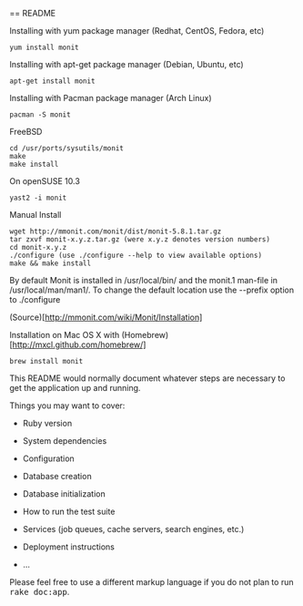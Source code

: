 == README

Installing with yum package manager (Redhat, CentOS, Fedora, etc)
```
yum install monit
```

Installing with apt-get package manager (Debian, Ubuntu, etc)
```
apt-get install monit
```

Installing with Pacman package manager (Arch Linux)
```
pacman -S monit
```

FreeBSD
```
cd /usr/ports/sysutils/monit
make
make install
```

On openSUSE 10.3
```
yast2 -i monit
```

Manual Install
```
wget http://mmonit.com/monit/dist/monit-5.8.1.tar.gz
tar zxvf monit-x.y.z.tar.gz (were x.y.z denotes version numbers)
cd monit-x.y.z
./configure (use ./configure --help to view available options)
make && make install
```

By default Monit is installed in /usr/local/bin/ and the monit.1 man-file in /usr/local/man/man1/. To change the default location use the --prefix option to ./configure

(Source)[http://mmonit.com/wiki/Monit/Installation]

Installation on Mac OS X with (Homebrew)[http://mxcl.github.com/homebrew/]

```
brew install monit
```

This README would normally document whatever steps are necessary to get the
application up and running.

Things you may want to cover:

* Ruby version

* System dependencies

* Configuration

* Database creation

* Database initialization

* How to run the test suite

* Services (job queues, cache servers, search engines, etc.)

* Deployment instructions

* ...


Please feel free to use a different markup language if you do not plan to run
<tt>rake doc:app</tt>.
